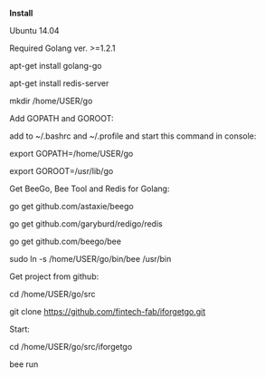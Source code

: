 **Install**

Ubuntu 14.04

Required Golang ver. >=1.2.1

apt-get install golang-go

apt-get install redis-server

mkdir /home/USER/go


Add GOPATH and GOROOT:

add to ~/.bashrc and ~/.profile and start this command in console:

export GOPATH=/home/USER/go

export GOROOT=/usr/lib/go


Get BeeGo, Bee Tool and Redis for Golang:

go get github.com/astaxie/beego

go get github.com/garyburd/redigo/redis

go get github.com/beego/bee

sudo ln -s /home/USER/go/bin/bee /usr/bin


Get project from github:

cd /home/USER/go/src

git clone https://github.com/fintech-fab/iforgetgo.git


Start:

cd /home/USER/go/src/iforgetgo

bee run
